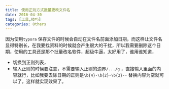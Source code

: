 ```yaml
---
title: 使用正则方式批量更改文件名
date: 2016-04-30
tags: [工具,技巧]
categories: Others
---
```


因为使用`typora` 保存文件的时候会自动在文件名前面添加日期，而这样让文件名显得特别长，在我要找资料的时候就会产生很大的干扰，所以我需要删除这个日期，使用的工具还是那个批量改名软件，超级牛逼，太好用了，谁用谁知道，

- 切换到正则列表，
- 输入正则的时候要注意，不需要输入正则的边界`/.../g` ，直接输入里面的内容就行，比如我要去除日期的正则是`\b{4}-\b{2}-\b{2}--` 替换内容为空就可以了，这样就实现效果了。